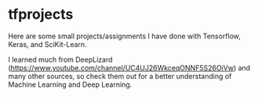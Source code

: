 # tfprojects
Here are some small projects/assignments I have done with Tensorflow, Keras, and SciKit-Learn.

I learned much from DeepLizard (https://www.youtube.com/channel/UC4UJ26WkceqONNF5S26OiVw) and many other sources, so check them out for a better understanding of Machine Learning and Deep Learning. 
